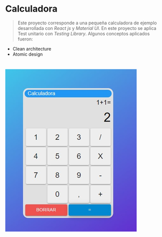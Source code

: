 # Calculadora
>Este proyecto corresponde a una pequeña calculadora de ejemplo desarrollada con *React js* y *Material UI*. En este proyecto se aplica Test unitario con *Testing Library*. Algunos conceptos aplicados fueron:
- Clean architecture
- Atomic design
#
![Imagen de la calculadora](https://github.com/alexanderpolanco/calculadora/blob/main/public/preview.jpg?raw=true)

